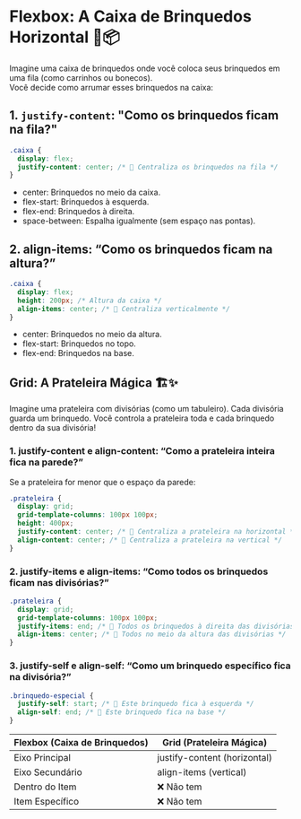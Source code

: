 # Flexbox: A Caixa de Brinquedos Horizontal 🎲📦

Imagine uma caixa de brinquedos onde você coloca seus brinquedos em uma fila (como carrinhos ou bonecos).  
Você decide como arrumar esses brinquedos na caixa:

## 1. `justify-content`: "Como os brinquedos ficam na fila?"

```css
.caixa {
  display: flex;
  justify-content: center; /* 🎯 Centraliza os brinquedos na fila */
}
```

- center: Brinquedos no meio da caixa.
- flex-start: Brinquedos à esquerda.
- flex-end: Brinquedos à direita.
- space-between: Espalha igualmente (sem espaço nas pontas).

## 2. align-items: “Como os brinquedos ficam na altura?”

```css
.caixa {
  display: flex;
  height: 200px; /* Altura da caixa */
  align-items: center; /* 🎯 Centraliza verticalmente */
}
```

- center: Brinquedos no meio da altura.
- flex-start: Brinquedos no topo.
- flex-end: Brinquedos na base.

## Grid: A Prateleira Mágica 🏗✨

Imagine uma prateleira com divisórias (como um tabuleiro).
Cada divisória guarda um brinquedo.
Você controla a prateleira toda e cada brinquedo dentro da sua divisória!

### 1. justify-content e align-content: “Como a prateleira inteira fica na parede?”

Se a prateleira for menor que o espaço da parede:

```css
.prateleira {
  display: grid;
  grid-template-columns: 100px 100px;
  height: 400px;
  justify-content: center; /* 🎯 Centraliza a prateleira na horizontal */
  align-content: center; /* 🎯 Centraliza a prateleira na vertical */
}
```

### 2. justify-items e align-items: “Como todos os brinquedos ficam nas divisórias?”

```css
.prateleira {
  display: grid;
  grid-template-columns: 100px 100px;
  justify-items: end; /* 🎯 Todos os brinquedos à direita das divisórias */
  align-items: center; /* 🎯 Todos no meio da altura das divisórias */
}
```

### 3. justify-self e align-self: “Como um brinquedo específico fica na divisória?”

```css
.brinquedo-especial {
  justify-self: start; /* 🎯 Este brinquedo fica à esquerda */
  align-self: end; /* 🎯 Este brinquedo fica na base */
}
````

| Flexbox (Caixa de Brinquedos)  | Grid (Prateleira Mágica) |
|-------|------|
| Eixo Principal   | justify-content (horizontal) |
| Eixo Secundário  |align-items (vertical) |
| Dentro do Item | ❌ Não tem |
| Item Específico | ❌ Não tem|
